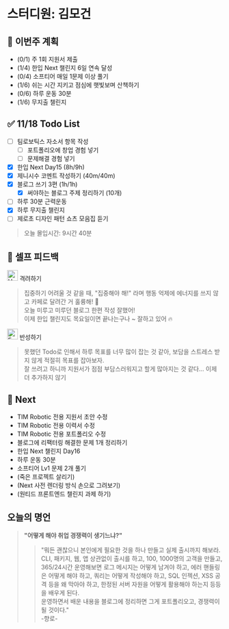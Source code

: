 # 스터디원: 김모건

## 🚀 이번주 계획

- (0/1) 주 1회 지원서 제출
- (1/4) 한입 Next 챌린지 6일 연속 달성
- (0/4) 소프티어 매일 1문제 이상 풀기
- (1/6) 쉬는 시간 지키고 점심에 햇빛보며 산책하기
- (0/6) 하루 운동 30분
- (1/6) 무지출 챌린지

## ✅ 11/18 Todo List

- [ ] 팀로보틱스 자소서 항목 작성
  - [ ] 포트폴리오에 창업 경험 넣기
  - [ ] 문제해결 경험 넣기
- [x] 한입 Next Day15 (8h/9h)
- [x] 제니시수 코멘트 작성하기 (40m/40m)
- [x] 블로그 쓰기 3편 (1h/1h)
  - [x] 써야하는 블로그 주제 정리하기 (10개)
- [ ] 하루 30분 근력운동
- [x] 하루 무지출 챌린지
- [ ] 제로초 디자인 패턴 쇼츠 모음집 듣기

> 오늘 몰입시간: 9시간 40분

## 🎉 셀프 피드백

<img src="https://raw.githubusercontent.com/Tarikul-Islam-Anik/Animated-Fluent-Emojis/master/Emojis/Smilies/Hugging%20Face.png" alt="Hugging Face" width="25" height="25"> 격려하기</img>

> 집중하기 어려울 것 같을 때, "집중해야 해!" 라며 행동 억제에 에너지를 쓰지 않고 카페로 달려간 거 훌륭해! 🤗 <br>
> 오늘 미루고 미루던 블로그 한편 작성 잘했어! <br>
> 이제 한입 챌린지도 목요일이면 끝나는구나 ~ 잘하고 있어 🔥 <br>

<img src="https://raw.githubusercontent.com/Tarikul-Islam-Anik/Animated-Fluent-Emojis/master/Emojis/Smilies/Face%20with%20Monocle.png" alt="Face with Monocle" width="25" height="25"> 반성하기</img>

> 못했던 Todo로 인해서 하루 목표를 너무 많이 잡는 것 같아, 보담을 스트레스 받지 않게 적절히 목표를 잡아보자. <br>
> 잘 쓰려고 하니까 지원서가 점점 부담스러워지고 할게 많아지는 것 같다... 이제 더 추가하지 않기 <br>

## 🌱 Next

- TIM Robotic 전용 지원서 초안 수정
- TIM Robotic 전용 이력서 수정
- TIM Robotic 전용 포트폴리오 수정
- 블로그에 리팩터링 해결한 문제 1개 정리하기
- 한입 Next 챌린지 Day16
- 하루 운동 30분
- 소프티어 Lv1 문제 2개 풀기
- (죽은 프로젝트 살리기)
- (Next 사전 렌더링 방식 손으로 그려보기)
- (원티드 프론트엔드 챌린지 과제 하기)

## 오늘의 명언

> **"어떻게 해야 취업 경쟁력이 생기느냐?"** <br>
>
> > "뭐든 괜찮으니 본인에게 필요한 것을 하나 만들고 실제 출시까지 해보라. <br>
> > CLI, 패키지, 웹, 앱 상관없이 출시를 하고, 100, 1000명의 고객을 만들고, 365/24시간 운영해보면 로그 메시지는 어떻게 남겨야 하고, 에러 핸들링은 어떻게 해야 하고, 쿼리는 어떻게 작성해야 하고, SQL 인젝션, XSS 공격 등을 왜 막아야 하고, 한정된 서버 자원을 어떻게 활용해야 하는지 등등을 배우게 된다. <br>
> > 운영하면서 배운 내용을 블로그에 정리하면 그게 포트폴리오고, 경쟁력이 될 것이다." <br> -향로-
